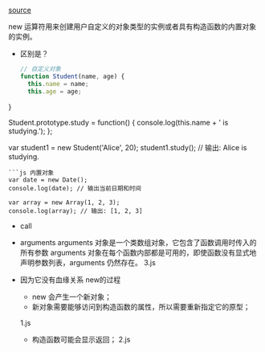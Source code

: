 [source](https://juejin.cn/post/6946022649768181774#heading-30)

new 运算符用来创建用户自定义的对象类型的实例或者具有构造函数的内置对象的实例。

- 区别是？
  ```js
  // 自定义对象
  function Student(name, age) {
    this.name = name;
    this.age = age;
}

Student.prototype.study = function() {
    console.log(this.name + ' is studying.');
};

var student1 = new Student('Alice', 20);
student1.study(); // 输出: Alice is studying.
  ```
  ```js 内置对象
  var date = new Date();
  console.log(date); // 输出当前日期和时间

  var array = new Array(1, 2, 3);
  console.log(array); // 输出: [1, 2, 3]
  ```

- call 
- arguments
  arguments 对象是一个类数组对象，它包含了函数调用时传入的所有参数
  arguments 对象在每个函数内部都是可用的，即使函数没有显式地声明参数列表，arguments 仍然存在。
  3.js

- 因为它没有血缘关系 new的过程
  - new 会产生一个新对象；
  - 新对象需要能够访问到构造函数的属性，所以需要重新指定它的原型；
  
  1.js

  - 构造函数可能会显示返回；
  2.js
